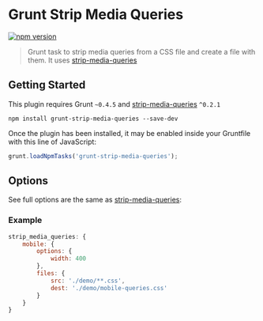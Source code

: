 # Grunt Strip Media Queries

[![npm version](https://badge.fury.io/js/grunt-strip-media-queries.svg)](https://badge.fury.io/js/grunt-strip-media-queries)

> Grunt task to strip media queries from a CSS file and create a file with them. It uses [strip-media-queries](https://github.com/alexcanessa/strip-media-queries)

## Getting Started

This plugin requires Grunt `~0.4.5` and [strip-media-queries](https://github.com/alexcanessa/strip-media-queries) `^0.2.1`

```shell
npm install grunt-strip-media-queries --save-dev
```

Once the plugin has been installed, it may be enabled inside your Gruntfile with this line of JavaScript:

```js
grunt.loadNpmTasks('grunt-strip-media-queries');
```

## Options

See full options are the same as [strip-media-queries](https://github.com/alexcanessa/strip-media-queries):

### Example

```js
strip_media_queries: {
    mobile: {
        options: {
            width: 400
        },
        files: {
            src: './demo/**.css',
            dest: './demo/mobile-queries.css'
        }
    }
}
```
